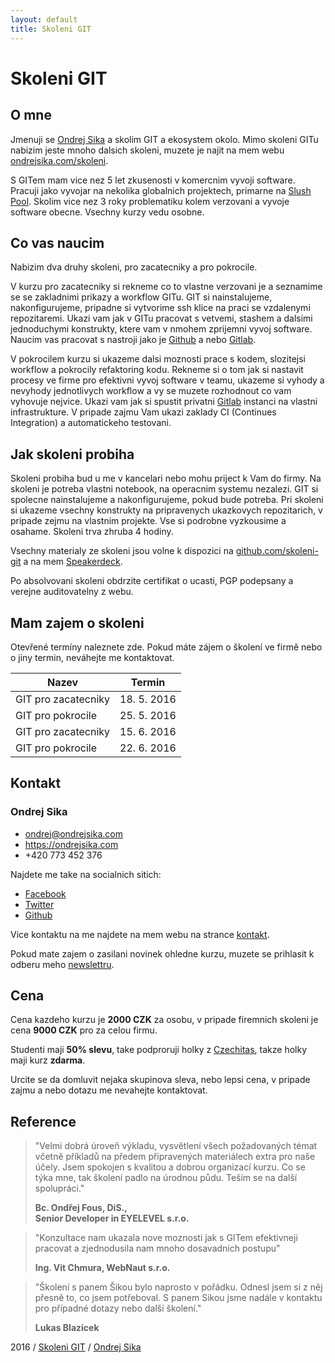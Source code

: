 ```yaml
---
layout: default
title: Skoleni GIT
---
```


# Skoleni GIT

## O mne

Jmenuji se [Ondrej Sika](https://ondrejsika.com) a skolim GIT a ekosystem okolo. Mimo skoleni GITu nabizim jeste mnoho dalsich skoleni, muzete je najit na mem webu [ondrejsika.com/skoleni](https://ondrejsika.com/skoleni).

S GITem mam vice nez 5 let zkusenosti v komercnim vyvoji software. Pracuji jako vyvojar na nekolika globalnich projektech, primarne na [Slush Pool](https://slushpool.com). Skolim vice nez 3 roky problematiku kolem verzovani a vyvoje software obecne. Vsechny kurzy vedu osobne.


## Co vas naucim

Nabizim dva druhy skoleni, pro zacatecniky a pro pokrocile.

V kurzu pro zacatecniky si rekneme co to vlastne verzovani je a seznamime se se zakladnimi prikazy a workflow GITu. GIT si nainstalujeme, nakonfigurujeme, pripadne si vytvorime ssh klice na praci se vzdalenymi repozitaremi. Ukazi vam jak v GITu pracovat s vetvemi, stashem a dalsimi jednoduchymi konstrukty, ktere vam v nmohem zprijemni vyvoj software. Naucim vas pracovat s nastroji jako je [Github](https://github.com) a nebo [Gitlab](https://gitlab.com).

V pokrocilem kurzu si ukazeme dalsi moznosti prace s kodem, slozitejsi workflow a pokrocily refaktoring kodu. Rekneme si o tom jak si nastavit procesy ve firme pro efektivni vyvoj software v teamu, ukazeme si vyhody a nevyhody jednotlivych workflow a vy se muzete rozhodnout co vam vyhovuje nejvice. Ukazi vam jak si spustit privatni [Gitlab](https://gitlab.com) instanci na vlastni infrastrukture. V pripade zajmu Vam ukazi zaklady CI (Continues Integration) a automatickeho testovani.


## Jak skoleni probiha

Skoleni probiha bud u me v kancelari nebo mohu priject k Vam do firmy. Na skoleni je potreba vlastni notebook, na operacnim systemu nezalezi. GIT si spolecne nainstalujeme a nakonfigurujeme, pokud bude potreba. Pri skoleni si ukazeme vsechny konstrukty na pripravenych ukazkovych repozitarich, v pripade zejmu na vlastnim projekte. Vse si podrobne vyzkousime a osahame. Skoleni trva zhruba 4 hodiny.

Vsechny materialy ze skoleni jsou volne k dispozici na [github.com/skoleni-git](https://github.com/skoleni-git) a na mem [Speakerdeck](https://speakerdeck.com/ondrejsika).

Po absolvovani skoleni obdrzite certifikat o ucasti, PGP podepsany a verejne auditovatelny z webu.

## Mam zajem o skoleni

Otevřené termíny naleznete zde. Pokud máte zájem o školení ve firmě nebo o jiny termin, neváhejte me kontaktovat.

| Nazev | Termin |
| --- | --- |
| GIT pro zacatecniky | 18. 5. 2016 |
| GIT pro pokrocile | 25. 5. 2016 |
| GIT pro zacatecniky | 15. 6. 2016 |
| GIT pro pokrocile | 22. 6. 2016 |


## Kontakt

### Ondrej Sika

- <ondrej@ondrejsika.com>
- <https://ondrejsika.com>
- +420 773 452 376

Najdete me take na socialnich sitich:

- [Facebook](https://facebook.com/sikaondrej2)
- [Twitter](https://twitter.com/ondrejsika)
- [Github](https://github.com/ondrejsika)

Vice kontaktu na me najdete na mem webu na strance [kontakt](https://ondrejsika.com/contact.html).

Pokud mate zajem o zasilani novinek ohledne kurzu, muzete se prihlasit k odberu meho [newslettru](http://go.oxs.cz/skoleni-git-newsletter).


## Cena

Cena kazdeho kurzu je __2000 CZK__ za osobu, v pripade firemnich skoleni je cena __9000 CZK__ pro za celou firmu.

Studenti maji __50% slevu__, take podproruji holky z [Czechitas](http://czechitas.cz), takze holky maji kurz __zdarma__.

Urcite se da domluvit nejaka skupinova sleva, nebo lepsi cena, v pripade zajmu a nebo dotazu me nevahejte kontaktovat.


## Reference

> "Velmi dobrá úroveň výkladu, vysvětlení všech požadovaných témat včetně příkladů na předem připravených materiálech extra pro naše účely. Jsem spokojen s kvalitou a dobrou organizací  kurzu. Co se týka mne, tak školení padlo na úrodnou půdu. Teším se na další spolupráci."
>
> __Bc. Ondřej Fous, DiS.,<br> Senior Developer in EYELEVEL s.r.o.__

> "Konzultace nam ukazala nove moznosti jak s GITem efektivneji pracovat a zjednodusila nam mnoho dosavadnich postupu"
>
> __Ing. Vit Chmura, WebNaut s.r.o.__

> "Školení s panem Šikou bylo naprosto v pořádku. Odnesl jsem si z něj přesně to, co jsem potřeboval. S panem Sikou jsme nadále v kontaktu pro případné dotazy nebo další školení."
>
>  __Lukas Blazicek__

2016 / [Skoleni GIT](https://skoleni-git.cz) / [Ondrej Sika](https://ondrejsika.com)

